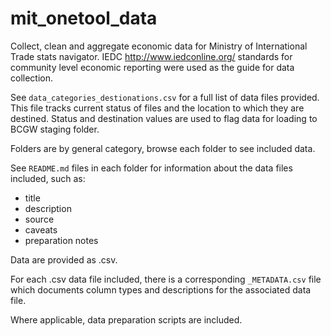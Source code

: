 # mit_onetool_data

Collect, clean and aggregate economic data for Ministry of International Trade stats navigator. IEDC http://www.iedconline.org/ standards for community level economic reporting were used as the guide for data collection.  

See `data_categories_destionations.csv` for a full list of data files provided. This file tracks current status of files and the location to which they are destined. Status and destination values are used to flag data for  loading to BCGW staging folder.

Folders are by general category, browse each folder to see included data.  

See `README.md` files in each folder for information about the data files included, such as:
- title
- description
- source
- caveats
- preparation notes  

Data are provided as .csv.  

For each .csv data file included, there is a corresponding `_METADATA.csv` file which documents column types and descriptions for the associated data file.  

Where applicable, data preparation scripts are included.


